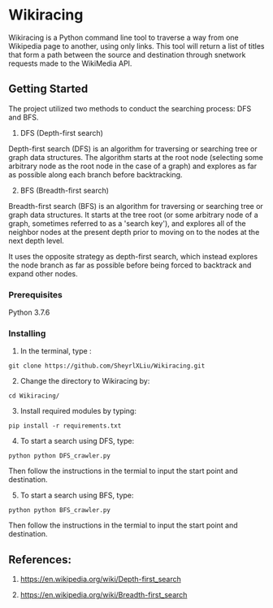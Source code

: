 # Wikiracing

Wikiracing is a Python command line tool to traverse a way from one Wikipedia page to another, using only links. This tool will return a list of titles that form a path between the source and destination through snetwork requests made to the WikiMedia API.

## Getting Started

The project utilized two methods to conduct the searching process: DFS and BFS. 

1. DFS (Depth-first search)

Depth-first search (DFS) is an algorithm for traversing or searching tree or graph data structures. The algorithm starts at the root node (selecting some arbitrary node as the root node in the case of a graph) and explores as far as possible along each branch before backtracking.

2. BFS (Breadth-first search)

Breadth-first search (BFS) is an algorithm for traversing or searching tree or graph data structures. It starts at the tree root (or some arbitrary node of a graph, sometimes referred to as a 'search key'), and explores all of the neighbor nodes at the present depth prior to moving on to the nodes at the next depth level.

It uses the opposite strategy as depth-first search, which instead explores the node branch as far as possible before being forced to backtrack and expand other nodes.

### Prerequisites

Python 3.7.6

### Installing

1. In the terminal, type :

```
git clone https://github.com/SheyrlXLiu/Wikiracing.git
```

2. Change the directory to Wikiracing by:

```
cd Wikiracing/
```

3. Install required modules by typing:

```
pip install -r requirements.txt
```

4. To start a search using DFS, type:

```
python python DFS_crawler.py 
```
Then follow the instructions in the termial to input the start point and destination. 

5. To start a search using BFS, type:

```
python python BFS_crawler.py 
```
Then follow the instructions in the termial to input the start point and destination. 


## References:

1. https://en.wikipedia.org/wiki/Depth-first_search

2. https://en.wikipedia.org/wiki/Breadth-first_search
